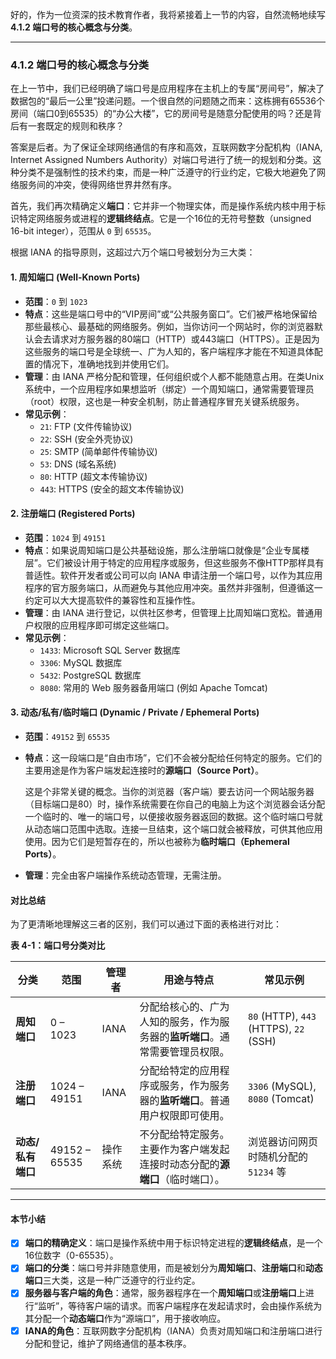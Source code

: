 好的，作为一位资深的技术教育作者，我将紧接着上一节的内容，自然流畅地续写 **4.1.2 端口号的核心概念与分类**。

---

### 4.1.2 端口号的核心概念与分类

在上一节中，我们已经明确了端口号是应用程序在主机上的专属“房间号”，解决了数据包的“最后一公里”投递问题。一个很自然的问题随之而来：这栋拥有65536个房间（端口0到65535）的“办公大楼”，它的房间号是随意分配使用的吗？还是背后有一套既定的规则和秩序？

答案是后者。为了保证全球网络通信的有序和高效，互联网数字分配机构（IANA, Internet Assigned Numbers Authority）对端口号进行了统一的规划和分类。这种分类不是强制性的技术约束，而是一种广泛遵守的行业约定，它极大地避免了网络服务间的冲突，使得网络世界井然有序。

首先，我们再次精确定义**端口**：它并非一个物理实体，而是操作系统内核中用于标识特定网络服务或进程的**逻辑终结点**。它是一个16位的无符号整数（unsigned 16-bit integer），范围从 `0` 到 `65535`。

根据 IANA 的指导原则，这超过六万个端口号被划分为三大类：

#### 1. 周知端口 (Well-Known Ports)

*   **范围**：`0` 到 `1023`
*   **特点**：这些是端口号中的“VIP房间”或“公共服务窗口”。它们被严格地保留给那些最核心、最基础的网络服务。例如，当你访问一个网站时，你的浏览器默认会去请求对方服务器的80端口（HTTP）或443端口（HTTPS）。正是因为这些服务的端口号是全球统一、广为人知的，客户端程序才能在不知道具体配置的情况下，准确地找到并使用它们。
*   **管理**：由 IANA 严格分配和管理，任何组织或个人都不能随意占用。在类Unix系统中，一个应用程序如果想监听（绑定）一个周知端口，通常需要管理员（root）权限，这也是一种安全机制，防止普通程序冒充关键系统服务。
*   **常见示例**：
    *   `21`: FTP (文件传输协议)
    *   `22`: SSH (安全外壳协议)
    *   `25`: SMTP (简单邮件传输协议)
    *   `53`: DNS (域名系统)
    *   `80`: HTTP (超文本传输协议)
    *   `443`: HTTPS (安全的超文本传输协议)

#### 2. 注册端口 (Registered Ports)

*   **范围**：`1024` 到 `49151`
*   **特点**：如果说周知端口是公共基础设施，那么注册端口就像是“企业专属楼层”。它们被设计用于特定的应用程序或服务，但这些服务不像HTTP那样具有普适性。软件开发者或公司可以向 IANA 申请注册一个端口号，以作为其应用程序的官方服务端口，从而避免与其他应用冲突。虽然并非强制，但遵循这一约定可以大大提高软件的兼容性和互操作性。
*   **管理**：由 IANA 进行登记，以供社区参考，但管理上比周知端口宽松。普通用户权限的应用程序即可绑定这些端口。
*   **常见示例**：
    *   `1433`: Microsoft SQL Server 数据库
    *   `3306`: MySQL 数据库
    *   `5432`: PostgreSQL 数据库
    *   `8080`: 常用的 Web 服务器备用端口 (例如 Apache Tomcat)

#### 3. 动态/私有/临时端口 (Dynamic / Private / Ephemeral Ports)

*   **范围**：`49152` 到 `65535`
*   **特点**：这一段端口是“自由市场”，它们不会被分配给任何特定的服务。它们的主要用途是作为客户端发起连接时的**源端口（Source Port）**。
    
    这是个非常关键的概念。当你的浏览器（客户端）要去访问一个网站服务器（目标端口是80）时，操作系统需要在你自己的电脑上为这个浏览器会话分配一个临时的、唯一的端口号，以便接收服务器返回的数据。这个临时端口号就从动态端口范围中选取。连接一旦结束，这个端口就会被释放，可供其他应用使用。因为它们是短暂存在的，所以也被称为**临时端口（Ephemeral Ports）**。
*   **管理**：完全由客户端操作系统动态管理，无需注册。

#### 对比总结

为了更清晰地理解这三者的区别，我们可以通过下面的表格进行对比：

**表 4-1：端口号分类对比**

| 分类             | 范围             | 管理者 | 用途与特点                                                              | 常见示例                               |
| ---------------- | ---------------- | ------ | ----------------------------------------------------------------------- | -------------------------------------- |
| **周知端口**     | 0 – 1023         | IANA   | 分配给核心的、广为人知的服务，作为服务器的**监听端口**。通常需要管理员权限。 | `80` (HTTP), `443` (HTTPS), `22` (SSH)   |
| **注册端口**     | 1024 – 49151     | IANA   | 分配给特定的应用程序或服务，作为服务器的**监听端口**。普通用户权限即可使用。 | `3306` (MySQL), `8080` (Tomcat)        |
| **动态/私有端口** | 49152 – 65535    | 操作系统 | 不分配给特定服务。主要作为客户端发起连接时动态分配的**源端口**（临时端口）。 | 浏览器访问网页时随机分配的 `51234` 等  |

---

#### **本节小结**

- [x] **端口的精确定义**：端口是操作系统中用于标识特定进程的**逻辑终结点**，是一个16位数字（0-65535）。
- [x] **端口的分类**：端口号并非随意使用，而是被划分为**周知端口**、**注册端口**和**动态端口**三大类，这是一种广泛遵守的行业约定。
- [x] **服务器与客户端的角色**：通常，服务器程序在一个**周知端口**或**注册端口**上进行“监听”，等待客户端的请求。而客户端程序在发起请求时，会由操作系统为其分配一个**动态端口**作为“源端口”，用于接收响应。
- [x] **IANA的角色**：互联网数字分配机构（IANA）负责对周知端口和注册端口进行分配和登记，维护了网络通信的基本秩序。